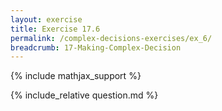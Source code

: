 ```yaml
---
layout: exercise
title: Exercise 17.6
permalink: /complex-decisions-exercises/ex_6/
breadcrumb: 17-Making-Complex-Decision
---
```


{% include mathjax_support %}

<div><i class="arrow-up loader" data-chapter="complex-decisions-exercises" data-exercise="ex_6" data-rating="0"></i></div>
{% include_relative question.md %}
